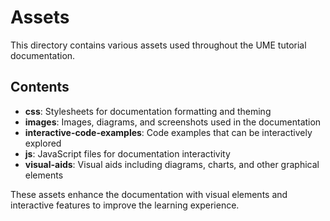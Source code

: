 # Assets

This directory contains various assets used throughout the UME tutorial documentation.

## Contents

- **css**: Stylesheets for documentation formatting and theming
- **images**: Images, diagrams, and screenshots used in the documentation
- **interactive-code-examples**: Code examples that can be interactively explored
- **js**: JavaScript files for documentation interactivity
- **visual-aids**: Visual aids including diagrams, charts, and other graphical elements

These assets enhance the documentation with visual elements and interactive features to improve the learning experience.

